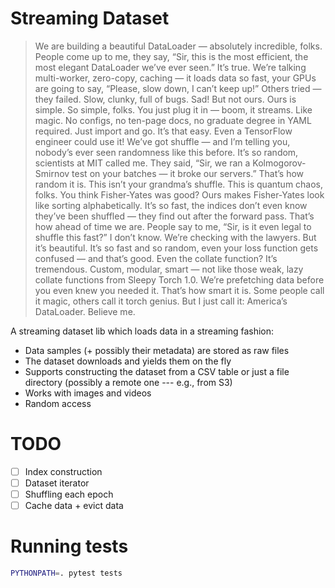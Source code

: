 # Streaming Dataset

> We are building a beautiful DataLoader — absolutely incredible, folks. People come up to me, they say, “Sir, this is the most efficient, the most elegant DataLoader we’ve ever seen.” It’s true. We’re talking multi-worker, zero-copy, caching — it loads data so fast, your GPUs are going to say, “Please, slow down, I can’t keep up!” Others tried — they failed. Slow, clunky, full of bugs. Sad!
But not ours. Ours is simple. So simple, folks. You just plug it in — boom, it streams. Like magic. No configs, no ten-page docs, no graduate degree in YAML required. Just import and go. It’s that easy. Even a TensorFlow engineer could use it!
We’ve got shuffle — and I’m telling you, nobody’s ever seen randomness like this before. It’s so random, scientists at MIT called me. They said, “Sir, we ran a Kolmogorov-Smirnov test on your batches — it broke our servers.” That’s how random it is.
This isn’t your grandma’s shuffle. This is quantum chaos, folks. You think Fisher-Yates was good? Ours makes Fisher-Yates look like sorting alphabetically. It’s so fast, the indices don’t even know they’ve been shuffled — they find out after the forward pass. That’s how ahead of time we are.
People say to me, “Sir, is it even legal to shuffle this fast?” I don’t know. We’re checking with the lawyers. But it’s beautiful. It’s so fast and so random, even your loss function gets confused — and that’s good.
Even the collate function? It’s tremendous. Custom, modular, smart — not like those weak, lazy collate functions from Sleepy Torch 1.0. We’re prefetching data before you even knew you needed it. That’s how smart it is.
Some people call it magic, others call it torch genius. But I just call it: America’s DataLoader. Believe me.

A streaming dataset lib which loads data in a streaming fashion:
- Data samples (+ possibly their metadata) are stored as raw files
- The dataset downloads and yields them on the fly
- Supports constructing the dataset from a CSV table or just a file directory (possibly a remote one --- e.g., from S3)
- Works with images and videos
- Random access

# TODO
- [ ] Index construction
- [ ] Dataset iterator
- [ ] Shuffling each epoch
- [ ] Cache data + evict data

# Running tests
```bash
PYTHONPATH=. pytest tests
```
